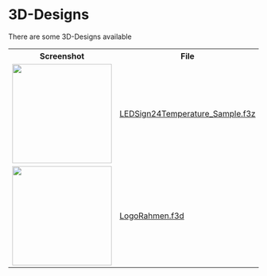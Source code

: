 # 3D-Designs

There are some 3D-Designs available
<table>
  <tr>
    <th>Screenshot</th><th>File</th>
  </tr>
  <tr>
    <td>
      <img src="https://github.com/user-attachments/assets/a17c3828-5115-4c7e-a33d-07f89267cc6c" height=200/>
    </td>
    <td>
      <a href="LEDSign24Temperature_Sample.f3z">LEDSign24Temperature_Sample.f3z</a>      
    </td>
  </tr>
  <tr>
    <td>
      <img src="https://github.com/user-attachments/assets/e2f95e16-2d1d-41aa-a697-529c597f5130" height=200/>
    </td>
    <td>
      <a href="LogoRahmen.f3d">LogoRahmen.f3d</a> 
    </td>
  </tr>
</table>

